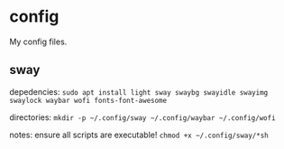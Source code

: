 # config
My config files. 

## sway
depedencies:
`sudo apt install light sway swaybg swayidle swayimg swaylock waybar wofi fonts-font-awesome`

directories:
`mkdir -p ~/.config/sway ~/.config/waybar ~/.config/wofi`

notes:
ensure all scripts are executable! `chmod +x ~/.config/sway/*sh`
